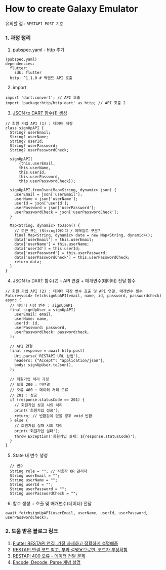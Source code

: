 # How to create Galaxy Emulator

유의할 점 : `RESTAPI POST 기준`

### 1. 과정 정리
1. pubspec.yaml - http 추가
```
(pubspec.yaml)
dependencies:
  flutter:
    sdk: flutter
  http: ^1.1.0 # 백엔드 API 호출
```
2. import
```
import 'dart:convert'; // API 호출
import 'package:http/http.dart' as http; // API 호출 2
```
3. [JSON to DART 함수(1) 생성](https://javiercbk.github.io/json_to_dart/)
```
// 회원 가입 API (1) : 데이터 저장
class signUpAPI {
  String? userEmail;
  String? userName;
  String? userId;
  String? userPassword;
  String? userPasswordCheck;

  signUpAPI(
      {this.userEmail,
      this.userName,
      this.userId,
      this.userPassword,
      this.userPasswordCheck});

  signUpAPI.fromJson(Map<String, dynamic> json) {
    userEmail = json['userEmail'];
    userName = json['userName'];
    userId = json['userId'];
    userPassword = json['userPassword'];
    userPasswordCheck = json['userPasswordCheck'];
  }

  Map<String, dynamic> toJson() {
    // 토큰 또는 (String)아이디 / 이메일로 구분?
    final Map<String, dynamic> data = new Map<String, dynamic>();
    data['userEmail'] = this.userEmail;
    data['userName'] = this.userName;
    data['userId'] = this.userId;
    data['userPassword'] = this.userPassword;
    data['userPasswordCheck'] = this.userPasswordCheck;
    return data;
  }
}
```
4. JSON to DART 함수(2) - API 연결 + 매개변수(데이터) 전달 함수
```
// 회원 가입 API (2) : 데이터 저장 변수 호출 및 API 연결, 매개변수 필수
Future<void> fetchsignUpAPI(email, name, id, password, passwordcheck) async {
  // 데이터 저장 변수 : signUpAPI
  final signUpUser = signUpAPI(
    userEmail: email,
    userName: name,
    userId: id,
    userPassword: password,
    userPasswordCheck: passwordcheck,
  );

  // API 연결
  final response = await http.post(
    Uri.parse('RESTAPI URL 삽입'),
    headers: {"Accept": "application/json"},
    body: signUpUser.toJson(),
  );

  // 회원가입 처리 과정
  // 오류 200 : 미연결
  // 오류 400 : 데이터 처리 오류
  // 201 : 성공
  if (response.statusCode == 201) {
    // 회원가입 성공 시의 처리
    print('회원가입 성공');
    return; // 반환값이 없을 경우 void 반환
  } else {
    // 회원가입 실패 시의 처리
    print('회원가입 실패');
    throw Exception('회원가입 실패: ${response.statusCode}');
  }
}
```
5. State 내 변수 생성
```
  // 변수
  String role = ""; // 사용자 OR 관리자
  String userEmail = "";
  String userName = "";
  String userId = "";
  String userPassword = "";
  String userPasswordCheck = "";
```
6. 함수 생성 + 호출 및 매개변수(데이터) 전달
```
await fetchsignUpAPI(userEmail, userName, userId, userPassword, userPasswordCheck);
```




### 2. 도움 받은 블로그 링크
1. [Flutter RESTAPI 연결, 가장 자세하고 정확하게 설명해줌](https://leteu.tistory.com/7)
2. [RESTAPI 연결 코드 참고, 부과 설명용으로만. 코드가 부정확함](https://jellybeanz.medium.com/how-to-use-flutters-rest-api-f2658b4336cc)
3. [RESTAPI 400 오류 - 데이터 전달 문제](https://velog.io/@asroq1/%EC%97%90%EB%9F%AC%ED%95%B4%EA%B2%B0-React-SpringBoot-%ED%9A%8C%EC%9B%90%EA%B0%80%EC%9E%85-400error-issue)
4. [Encode, Decode, Parse 개념 설명](https://sjoongh.tistory.com/entry/Decode-Encode-Parse-Stringify-%EA%B0%9C%EB%85%90%EA%B3%BC-%EC%82%AC%EC%9A%A9)

      
<br>

